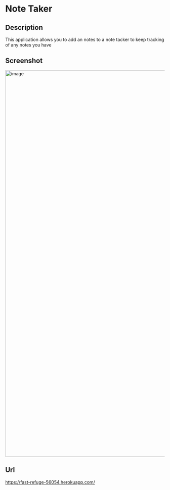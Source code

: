 # Note Taker

## Description

This application allows you to add an notes to a note tacker to keep tracking of any notes you have

## Screenshot

<img width="1224" alt="image" src="https://user-images.githubusercontent.com/98709219/167149595-e3b5337c-1e48-4a30-b472-ab1fb7364ee4.png">

## Url

https://fast-refuge-56054.herokuapp.com/

